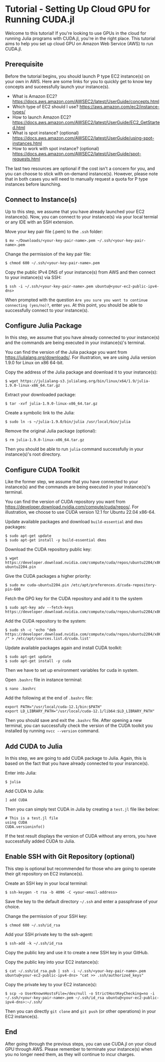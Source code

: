 # Tutorial - Setting Up Cloud GPU for Running CUDA.jl

Welcome to this tutorial! If you're looking to use GPUs in the cloud for running Julia programs with CUDA.jl, you're in the right place. This tutorial aims to help you set up cloud GPU on Amazon Web Service (AWS) to run CUDA.jl.

## Prerequisite

Before the tutorial begins, you should launch P type EC2 instance(s) on your own in AWS. Here are some links for you to quickly get to know key concepts and suceessfully launch your instance(s).

- What is Amazon EC2? https://docs.aws.amazon.com/AWSEC2/latest/UserGuide/concepts.html
- Which type of EC2 should I use?
  https://aws.amazon.com/ec2/instance-types/
- How to launch Amazon EC2? https://docs.aws.amazon.com/AWSEC2/latest/UserGuide/EC2_GetStarted.html
- What is spot instance? (optional) https://docs.aws.amazon.com/AWSEC2/latest/UserGuide/using-spot-instances.html
- How to work with spot instance? (optional) https://docs.aws.amazon.com/AWSEC2/latest/UserGuide/spot-requests.html

The last two resources are optional if the cost isn't a concern for you, and you can choose to stick with on-demand instance(s). However, please note that in both cases you will need to manually request a quota for P type instances before launching.

## Connect to Instance(s)

Up to this step, we assume that you have already launched your EC2 instance(s). Now, you can connect to your instance(s) via your local termial or any IDE with an SSH extension.

Move your key pair file (.pem) to the `.ssh` folder:

```
$ mv ~/Downloads/<your-key-pair-name>.pem ~/.ssh/<your-key-pair-name>.pem
```

Change the permission of the key pair file:

```
$ chmod 600 ~/.ssh/<your-key-pair-name>.pem
```

Copy the public IPv4 DNS of your instance(s) from AWS and then connect to your instance(s) via SSH:

```
$ ssh -i ~/.ssh/<your-key-pair-name>.pem ubuntu@<your-ec2-public-ipv4-dns>
```

When prompted with the question `Are you sure you want to continue connecting (yes/no)?`, enter `yes`. At this point, you should be able to successfully connect to your instance(s).

## Configure Julia Package

In this step, we assume that you have already connected to your instance(s) and the commands are being executed in your instance(s)'s terminal.

You can find the version of the Julia package you want from https://julialang.org/downloads/. For illustration, we are using Julia version 1.9.0 for Linux on x86 64-bit.

Copy the address of the Julia package and download it to your instance(s):

```
$ wget https://julialang-s3.julialang.org/bin/linux/x64/1.9/julia-1.9.0-linux-x86_64.tar.gz
```

Extract your downloaded package:

```
$ tar -xvf julia-1.9.0-linux-x86_64.tar.gz
```

Create a symbolic link to the Julia:

```
$ sudo ln -s ~/julia-1.9.0/bin/julia /usr/local/bin/julia
```

Remove the original Julia package (optional):

```
$ rm julia-1.9.0-linux-x86_64.tar.gz
```

Then you should be able to run `julia` command successfully in your instance(s)'s root directory.

## Configure CUDA Toolkit

Like the former step, we assume that you have connected to your instance(s) and the commands are being executed in your instance(s)'s terminal.

You can find the version of CUDA repository you want from https://developer.download.nvidia.com/compute/cuda/repos/. For illustration, we choose to use CUDA version 12.1 for Ubuntu 22.04 x86-64.

Update available packages and download `build-essential` and `dkms` packages:

```
$ sudo apt-get update
$ sudo apt-get install -y build-essential dkms
```

Download the CUDA repository public key:

```
$ wget https://developer.download.nvidia.com/compute/cuda/repos/ubuntu2204/x86_64/cuda-ubuntu2204.pin
```

Give the CUDA packages a higher priority:

```
$ sudo mv cuda-ubuntu2204.pin /etc/apt/preferences.d/cuda-repository-pin-600
```

Fetch the GPG key for the CUDA repository and add it to the system

```
$ sudo apt-key adv --fetch-keys https://developer.download.nvidia.com/compute/cuda/repos/ubuntu2204/x86_64/3bf863cc.pub
```

Add the CUDA repository to the system:

```
$ sudo sh -c 'echo "deb https://developer.download.nvidia.com/compute/cuda/repos/ubuntu2204/x86_64 /" > /etc/apt/sources.list.d/cuda.list'
```

Update available packages again and install CUDA toolkit:

```
$ sudo apt-get update
$ sudo apt-get install -y cuda
```

Then we have to set up environment variables for cuda in system.

Open `.bashrc` file in instance terminal:

```
$ nano .bashrc
```

Add the following at the end of `.bashrc` file:

```
export PATH="/usr/local/cuda-12.1/bin:$PATH"
export LD_LIBRARY_PATH="/usr/local/cuda-12.1/lib64:$LD_LIBRARY_PATH"
```

Then you should save and exit the `.bashrc` file. After opening a new terminal, you can successfully check the version of the CUDA toolkit you installed by running `nvcc --version` command.

## Add CUDA to Julia

In this step, we are going to add CUDA package to Julia. Again, this is based on the fact that you have already connected to your insrance(s).

Enter into Julia:

```
$ julia
```

Add CUDA to Julia:

```
] add CUDA
```

Then you can simply test CUDA in Julia by creating a `test.jl` file like below:

```
# This is a test.jl file
using CUDA
CUDA.versioninfo()
```

If the test result displays the version of CUDA without any errors, you have successfully added CUDA to Julia.

## Enable SSH with Git Repository (optional)

This step is optional but recommended for those who are going to operate their git repository on EC2 instance(s).

Create an SSH key in your local terminal:

```
$ ssh-keygen -t rsa -b 4096 -C <your-email-address>
```

Save the key to the default directory `~/.ssh` and enter a passphrase of your choice.

Change the permission of your SSH key:

```
$ chmod 600 ~/.ssh/id_rsa
```

Add your SSH private key to the ssh-agent:

```
$ ssh-add -k ~/.ssh/id_rsa
```

Copy the public key and use it to create a new SSH key in your GitHub.

Copy the public key into your EC2 instance(s):

```
$ cat ~/.ssh/id_rsa.pub | ssh -i ~/.ssh/<your-key-pair-name>.pem ubuntu@<your-ec2-public-ipv4-dns> "cat >> .ssh/authorized_keys"
```

Copy the private key to your EC2 instance(s):

```
$ scp -o UserKnownHostsFile=/dev/null -o StrictHostKeyChecking=no -i ~/.ssh/<your-key-pair-name>.pem ~/.ssh/id_rsa ubuntu@<your-ec2-public-ipv4-dns>:~/.ssh/
```

Then you can directly `git clone` and `git push` (or other operations) in your EC2 instance(s).

## End

After going through the previous steps, you can use CUDA.jl on your cloud GPU through AWS. Please remember to terminate your instance(s) when you no longer need them, as they will continue to incur charges.
